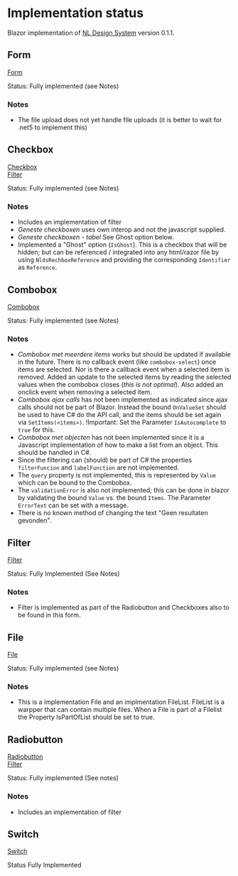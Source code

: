 # Implementation status
Blazor implementation of [NL Design System](https://nl-design-system.gitlab.io/nl-design-system/index.html) version 0.1.1. 

## Form

[Form](https://nl-design-system.gitlab.io/nl-design-system/componenten/form/index.html)

Status: Fully implemented (see Notes)

### Notes
- The file upload does not yet handle file uploads (it is better to wait for .net5 to implement this)

## Checkbox

[Checkbox](https://nl-design-system.gitlab.io/nl-design-system/componenten/checkbox/index.html)  
[Filter](https://nl-design-system.gitlab.io/nl-design-system/componenten/filter/index.html)

Status: Fully implemented (see Notes)

### Notes

- Includes an implementation of filter
- *Geneste checkboxen* uses own interop and not the javascript supplied.
- *Geneste checkboxen - tabel* See Ghost option below.
- Implemented a "Ghost" option (`IsGhost`). This is a checkbox that will be hidden; but can be referenced / integrated into any html/razor file by using `NldsRechboxReference` and providing the corresponding `Identifier` as `Reference`.

## Combobox

[Combobox](https://nl-design-system.gitlab.io/nl-design-system/componenten/combobox/index.html)

Status: Fully implemented (see Notes)

### Notes

- *Combobox met meerdere items* works but should be updated if available in the future. There is no callback event (like `combobox-select`) once items are selected. Nor is there a callback event when a selected item is removed. Added an update to the selected items by reading the selected values when the combobox closes (*this is not optimal*). Also added an onclick event when removing a selected item.
- *Combobox ajax calls* has not been implemented as indicated since ajax calls should not be part of Blazor. Instead the bound `OnValueSet` should be used to have C# do the API call, and the items should be set again via `SetItems(<items>)`. !Important: Set the Parameter `IsAutocomplete` to `true` for this.
- *Combobox met objecten* has not been implemented since it is a Javascript implementation of how to make a list from an object. This should be handled in C#.
- Since the filtering can (should) be part of C# the properties `filterFuncion` and `labelFunction` are not implemented.
- The `query` property is not implemented, this is represented by `Value` which can be bound to the Combobox.
- The `validationError` is also not implemented; this can be done in blazor by validating the bound `Value` vs. the bound `Items`. The Parameter `ErrorText` can be set with a message.
- There is no known method of changing the text "Geen resultaten gevonden".

## Filter

[Filter](https://nl-design-system.gitlab.io/nl-design-system/componenten/filter/index.html)

Status: Fully Implemented (See Notes)

### Notes

- Filter is implemented as part of the Radiobutton and Checkboxes also to be found in this form.

## File

[File](https://nl-design-system.gitlab.io/nl-design-system/componenten/file/index.html)

Status: Fully implemented (see Notes)

### Notes

- This is a implementation File and an implmentation FileList. FileList is a warpper that can contain multiple files. When a File is part of a Filelist the Property IsPartOfList should be set to true.

## Radiobutton

[Radiobutton](https://nl-design-system.gitlab.io/nl-design-system/componenten/radio/index.html)  
[Filter](https://nl-design-system.gitlab.io/nl-design-system/componenten/filter/index.html)

Status: Fully implemented (See notes)

### Notes

- Includes an implementation of filter

## Switch

[Switch](https://nl-design-system.gitlab.io/nl-design-system/componenten/switch/index.html)

Status Fully Implemented